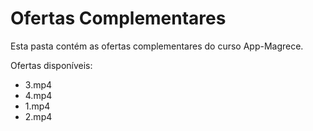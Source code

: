 # Ofertas Complementares

Esta pasta contém as ofertas complementares do curso App-Magrece.

Ofertas disponíveis:
- 3.mp4
- 4.mp4
- 1.mp4
- 2.mp4